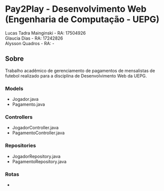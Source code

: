 # Pay2Play - Desenvolvimento Web (Engenharia de Computação - UEPG)

Lucas Tadra Mainginski - RA: 17504926 <br />
Glaucia Dias - RA: 17242826 <br />
Alysson Quadros - RA: -
<br />

## Sobre
Trabalho acadêmico de gerenciamento de pagamentos de mensalistas de futebol realizado para a disciplina de Desenvolvimento Web da UEPG.

### Models
- Jogador.java <br />
- Pagamento.java<br />

### Controllers
- JogadorController.java<br />
- PagamentoController.java<br />

### Repositories
- JogadorRepository.java<br />
- PagamentoRepository.java<br />

### Rotas
- 

